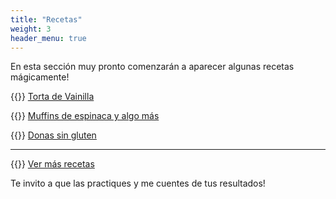 ```yaml
---
title: "Recetas"
weight: 3
header_menu: true
---
```


En esta sección muy pronto comenzarán a aparecer algunas recetas mágicamente!

{{<icon class="fa fa-hand-o-right">}}&nbsp;[Torta de Vainilla](recipes/torta_vainilla)

{{<icon class="fa fa-hand-o-right">}}&nbsp;[Muffins de espinaca y algo más](recipes/muffins_espinacas_y_algo_mas)

{{<icon class="fa fa-hand-o-right">}}&nbsp;[Donas sin gluten](recipes/donas_singluten_manzana_y_canela)

__________________________________________
{{<icon class="fa fa-hand-o-right">}}&nbsp;[Ver más recetas](categories)

Te invito a que las practiques y me cuentes de tus resultados!






